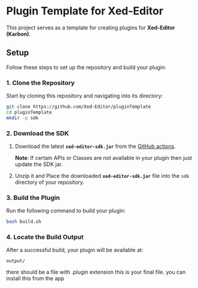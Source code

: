 # Plugin Template for Xed-Editor

This project serves as a template for creating plugins for **Xed-Editor (Karbon)**.

## Setup

Follow these steps to set up the repository and build your plugin:

### 1. Clone the Repository

Start by cloning this repository and navigating into its directory:

```bash
git clone https://github.com/Xed-Editor/pluginTemplate
cd pluginTemplate
mkdir -p sdk
```

### 2. Download the SDK

1. Download the latest **`xed-editor-sdk.jar`** from the [GitHub actions](https://github.com/Xed-Editor/Xed-Editor-Sdk/actions).  

   **Note**: If certain APIs or Classes are not available in your plugin then just update the SDK jar. 

2. Unzip it and Place the downloaded **`xed-editor-sdk.jar`** file into the `sdk` directory of your repository.

### 3. Build the Plugin

Run the following command to build your plugin:

```bash
bash build.sh
```

### 4. Locate the Build Output

After a successful build, your plugin will be available at:

```
output/
```

there should be a file with .plugin extension this is your final file. you can install this from the app
